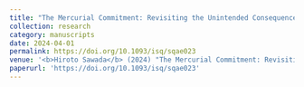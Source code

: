 ```yaml
---
title: "The Mercurial Commitment: Revisiting the Unintended Consequences of Military Humanitarian Intervention and Anti-atrocity Norms"
collection: research
category: manuscripts
date: 2024-04-01
permalink: https://doi.org/10.1093/isq/sqae023
venue: '<b>Hiroto Sawada</b> (2024) "The Mercurial Commitment: Revisiting the Unintended Consequences of Military Humanitarian Intervention and Anti-atrocity Norms." International Studies Qarterly 68(2)'
paperurl: 'https://doi.org/10.1093/isq/sqae023'
---
```

